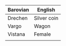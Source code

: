 | Barovian | English     |
| -------- | ----------- |
| Drechen  | Silver coin |
| Vargo    | Wagon       |
| Vistana  | Female      |
|          |             |
